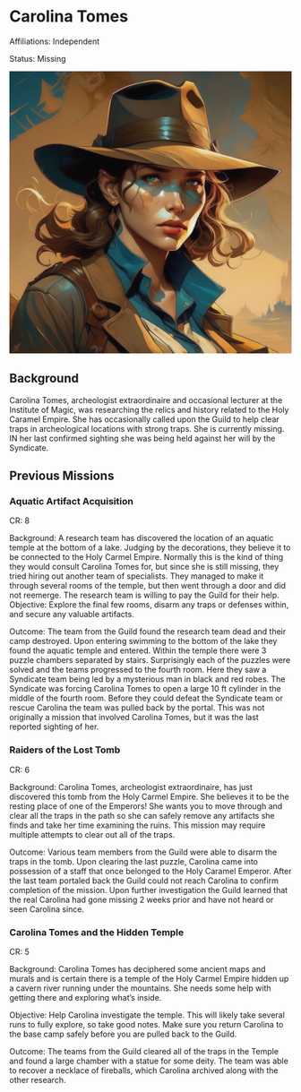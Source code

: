 # Carolina Tomes

Affiliations: Independent

Status: Missing

![Carolina_Tomes](Carolina_tombs.png)

## Background

Carolina Tomes, archeologist extraordinaire and occasional lecturer at the Institute of Magic, was researching the relics and history related to the Holy Caramel Empire. She has occasionally called upon the Guild to help clear traps in archeological locations with strong traps. She is currently missing. IN her last confirmed sighting she was being held against her will by the Syndicate. 

## Previous Missions

### Aquatic Artifact Acquisition

CR: 8

Background: A research team has discovered the location of an aquatic temple at the bottom of a lake. Judging by the decorations, they believe it to be connected to the Holy Carmel Empire. Normally this is the kind of thing they would consult Carolina Tomes for, but since she is still missing, they tried hiring out another team of specialists. They managed to make it through several rooms of the temple, but then went through a door and did not reemerge. The research team is willing to pay the Guild for their help.
Objective: Explore the final few rooms, disarm any traps or defenses within, and secure any valuable artifacts.

Outcome: The team from the Guild found the research team dead and their camp destroyed. Upon entering swimming to the bottom of the lake they found the aquatic temple and entered. Within the temple there were 3 puzzle chambers separated by stairs. Surprisingly each of the puzzles were solved and the teams progressed to the fourth room. Here they saw a Syndicate team being led by a mysterious man in black and red robes. The Syndicate was forcing Carolina Tomes to open a large 10 ft cylinder in the middle of the fourth room. Before they could defeat the Syndicate team or rescue Carolina the team was pulled back by the portal. This was not originally a mission that involved Carolina Tomes, but it was the last reported sighting of her. 

### Raiders of the Lost Tomb

CR: 6

Background: Carolina Tomes, archeologist extraordinaire, has just discovered this tomb from the Holy Carmel Empire. She believes it to be the resting place of one of the Emperors! She wants you to move through and clear all the traps in the path so she can safely remove any artifacts she finds and take her time examining the ruins. This mission may require multiple attempts to clear out all of the traps.

Outcome: Various team members from the Guild were able to disarm the traps in the tomb. Upon clearing the last puzzle, Carolina came into possession of a staff that once belonged to the Holy Caramel Emperor. After the last team portaled back the Guild could not reach Carolina to confirm completion of the mission. Upon further investigation the Guild learned that the real Carolina had gone missing 2 weeks prior and have not heard or seen Carolina since.
### Carolina Tomes and the Hidden Temple

CR: 5

Background: Carolina Tomes has deciphered some ancient maps and murals and is certain there is a temple of the Holy Carmel Empire hidden up a cavern river running under the mountains. She needs some help with getting there and exploring what’s inside.

Objective: Help Carolina investigate the temple. This will likely take several runs to fully explore, so take good notes. Make sure you return Carolina to the base camp safely before you are pulled back to the Guild.

Outcome: The teams from the Guild cleared all of the traps in the Temple and found a large chamber with a statue for some deity. The team was able to recover a necklace of fireballs, which Carolina archived along with the other research.
